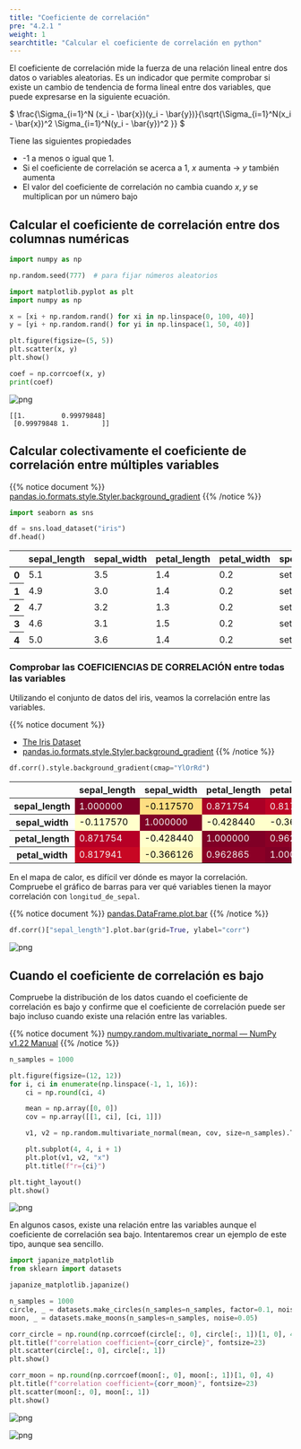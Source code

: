 ```yaml
---
title: "Coeficiente de correlación"
pre: "4.2.1 "
weight: 1
searchtitle: "Calcular el coeficiente de correlación en python"
---
```



El coeficiente de correlación mide la fuerza de una relación lineal entre dos datos o variables aleatorias.
Es un indicador que permite comprobar si existe un cambio de tendencia de forma lineal entre dos variables, que puede expresarse en la siguiente ecuación.

$
\frac{\Sigma_{i=1}^N (x_i - \bar{x})(y_i - \bar{y})}{\sqrt{\Sigma_{i=1}^N(x_i - \bar{x})^2 \Sigma_{i=1}^N(y_i - \bar{y})^2 }}
$

Tiene las siguientes propiedades

- -1 a menos o igual que 1.
- Si el coeficiente de correlación se acerca a 1, $x$ aumenta → $y$ también aumenta
- El valor del coeficiente de correlación no cambia cuando $x, y$ se multiplican por un número bajo

## Calcular el coeficiente de correlación entre dos columnas numéricas


```python
import numpy as np

np.random.seed(777)  # para fijar números aleatorios
```


```python
import matplotlib.pyplot as plt
import numpy as np

x = [xi + np.random.rand() for xi in np.linspace(0, 100, 40)]
y = [yi + np.random.rand() for yi in np.linspace(1, 50, 40)]

plt.figure(figsize=(5, 5))
plt.scatter(x, y)
plt.show()

coef = np.corrcoef(x, y)
print(coef)
```


    
![png](/images/eval/regression/correlation_coefficient_files/correlation_coefficient_3_0.png)
    


    [[1.         0.99979848]
     [0.99979848 1.        ]]


## Calcular colectivamente el coeficiente de correlación entre múltiples variables

{{% notice document %}}
[pandas.io.formats.style.Styler.background_gradient](https://pandas.pydata.org/docs/reference/api/pandas.io.formats.style.Styler.background_gradient.html)
{{% /notice %}}


```python
import seaborn as sns

df = sns.load_dataset("iris")
df.head()
```




<div>
<style scoped>
    .dataframe tbody tr th:only-of-type {
        vertical-align: middle;
    }

    .dataframe tbody tr th {
        vertical-align: top;
    }

    .dataframe thead th {
        text-align: right;
    }
</style>
<table class="dataframe">
  <thead>
    <tr style="text-align: right;">
      <th></th>
      <th>sepal_length</th>
      <th>sepal_width</th>
      <th>petal_length</th>
      <th>petal_width</th>
      <th>species</th>
    </tr>
  </thead>
  <tbody>
    <tr>
      <th>0</th>
      <td>5.1</td>
      <td>3.5</td>
      <td>1.4</td>
      <td>0.2</td>
      <td>setosa</td>
    </tr>
    <tr>
      <th>1</th>
      <td>4.9</td>
      <td>3.0</td>
      <td>1.4</td>
      <td>0.2</td>
      <td>setosa</td>
    </tr>
    <tr>
      <th>2</th>
      <td>4.7</td>
      <td>3.2</td>
      <td>1.3</td>
      <td>0.2</td>
      <td>setosa</td>
    </tr>
    <tr>
      <th>3</th>
      <td>4.6</td>
      <td>3.1</td>
      <td>1.5</td>
      <td>0.2</td>
      <td>setosa</td>
    </tr>
    <tr>
      <th>4</th>
      <td>5.0</td>
      <td>3.6</td>
      <td>1.4</td>
      <td>0.2</td>
      <td>setosa</td>
    </tr>
  </tbody>
</table>
</div>



### Comprobar las COEFICIENCIAS DE CORRELACIÓN entre todas las variables

Utilizando el conjunto de datos del iris, veamos la correlación entre las variables.

{{% notice document %}}
- [The Iris Dataset](https://scikit-learn.org/stable/auto_examples/datasets/plot_iris_dataset.html)
- [pandas.io.formats.style.Styler.background_gradient](https://pandas.pydata.org/docs/reference/api/pandas.io.formats.style.Styler.background_gradient.html)
{{% /notice %}}


```python
df.corr().style.background_gradient(cmap="YlOrRd")
```




<style type="text/css">
#T_dbd76_row0_col0, #T_dbd76_row1_col1, #T_dbd76_row2_col2, #T_dbd76_row3_col3 {
  background-color: #800026;
  color: #f1f1f1;
}
#T_dbd76_row0_col1 {
  background-color: #fede82;
  color: #000000;
}
#T_dbd76_row0_col2 {
  background-color: #aa0026;
  color: #f1f1f1;
}
#T_dbd76_row0_col3 {
  background-color: #c00225;
  color: #f1f1f1;
}
#T_dbd76_row1_col0, #T_dbd76_row1_col2, #T_dbd76_row1_col3, #T_dbd76_row2_col1 {
  background-color: #ffffcc;
  color: #000000;
}
#T_dbd76_row2_col0 {
  background-color: #b70026;
  color: #f1f1f1;
}
#T_dbd76_row2_col3, #T_dbd76_row3_col2 {
  background-color: #8b0026;
  color: #f1f1f1;
}
#T_dbd76_row3_col0 {
  background-color: #c80723;
  color: #f1f1f1;
}
#T_dbd76_row3_col1 {
  background-color: #fff9bd;
  color: #000000;
}
</style>
<table id="T_dbd76_">
  <thead>
    <tr>
      <th class="blank level0" >&nbsp;</th>
      <th class="col_heading level0 col0" >sepal_length</th>
      <th class="col_heading level0 col1" >sepal_width</th>
      <th class="col_heading level0 col2" >petal_length</th>
      <th class="col_heading level0 col3" >petal_width</th>
    </tr>
  </thead>
  <tbody>
    <tr>
      <th id="T_dbd76_level0_row0" class="row_heading level0 row0" >sepal_length</th>
      <td id="T_dbd76_row0_col0" class="data row0 col0" >1.000000</td>
      <td id="T_dbd76_row0_col1" class="data row0 col1" >-0.117570</td>
      <td id="T_dbd76_row0_col2" class="data row0 col2" >0.871754</td>
      <td id="T_dbd76_row0_col3" class="data row0 col3" >0.817941</td>
    </tr>
    <tr>
      <th id="T_dbd76_level0_row1" class="row_heading level0 row1" >sepal_width</th>
      <td id="T_dbd76_row1_col0" class="data row1 col0" >-0.117570</td>
      <td id="T_dbd76_row1_col1" class="data row1 col1" >1.000000</td>
      <td id="T_dbd76_row1_col2" class="data row1 col2" >-0.428440</td>
      <td id="T_dbd76_row1_col3" class="data row1 col3" >-0.366126</td>
    </tr>
    <tr>
      <th id="T_dbd76_level0_row2" class="row_heading level0 row2" >petal_length</th>
      <td id="T_dbd76_row2_col0" class="data row2 col0" >0.871754</td>
      <td id="T_dbd76_row2_col1" class="data row2 col1" >-0.428440</td>
      <td id="T_dbd76_row2_col2" class="data row2 col2" >1.000000</td>
      <td id="T_dbd76_row2_col3" class="data row2 col3" >0.962865</td>
    </tr>
    <tr>
      <th id="T_dbd76_level0_row3" class="row_heading level0 row3" >petal_width</th>
      <td id="T_dbd76_row3_col0" class="data row3 col0" >0.817941</td>
      <td id="T_dbd76_row3_col1" class="data row3 col1" >-0.366126</td>
      <td id="T_dbd76_row3_col2" class="data row3 col2" >0.962865</td>
      <td id="T_dbd76_row3_col3" class="data row3 col3" >1.000000</td>
    </tr>
  </tbody>
</table>



En el mapa de calor, es difícil ver dónde es mayor la correlación. Compruebe el gráfico de barras para ver qué variables tienen la mayor correlación con `longitud_de_sepal`.


{{% notice document %}}
[pandas.DataFrame.plot.bar](https://pandas.pydata.org/docs/reference/api/pandas.DataFrame.plot.bar.html)
{{% /notice %}}


```python
df.corr()["sepal_length"].plot.bar(grid=True, ylabel="corr")
```


    
![png](/images/eval/regression/correlation_coefficient_files/correlation_coefficient_9_1.png)
    


## Cuando el coeficiente de correlación es bajo

Compruebe la distribución de los datos cuando el coeficiente de correlación es bajo y confirme que el coeficiente de correlación puede ser bajo incluso cuando existe una relación entre las variables.

{{% notice document %}}
[numpy.random.multivariate_normal — NumPy v1.22 Manual](numpy.random.multivariate_normal)
{{% /notice %}}


```python
n_samples = 1000

plt.figure(figsize=(12, 12))
for i, ci in enumerate(np.linspace(-1, 1, 16)):
    ci = np.round(ci, 4)

    mean = np.array([0, 0])
    cov = np.array([[1, ci], [ci, 1]])

    v1, v2 = np.random.multivariate_normal(mean, cov, size=n_samples).T

    plt.subplot(4, 4, i + 1)
    plt.plot(v1, v2, "x")
    plt.title(f"r={ci}")

plt.tight_layout()
plt.show()
```


    
![png](/images/eval/regression/correlation_coefficient_files/correlation_coefficient_11_0.png)
    


En algunos casos, existe una relación entre las variables aunque el coeficiente de correlación sea bajo.
Intentaremos crear un ejemplo de este tipo, aunque sea sencillo.


```python
import japanize_matplotlib
from sklearn import datasets

japanize_matplotlib.japanize()

n_samples = 1000
circle, _ = datasets.make_circles(n_samples=n_samples, factor=0.1, noise=0.05)
moon, _ = datasets.make_moons(n_samples=n_samples, noise=0.05)

corr_circle = np.round(np.corrcoef(circle[:, 0], circle[:, 1])[1, 0], 4)
plt.title(f"correlation coefficient={corr_circle}", fontsize=23)
plt.scatter(circle[:, 0], circle[:, 1])
plt.show()

corr_moon = np.round(np.corrcoef(moon[:, 0], moon[:, 1])[1, 0], 4)
plt.title(f"correlation coefficient={corr_moon}", fontsize=23)
plt.scatter(moon[:, 0], moon[:, 1])
plt.show()
```


    
![png](/images/eval/regression/correlation_coefficient_files/correlation_coefficient_13_0.png)
    



    
![png](/images/eval/regression/correlation_coefficient_files/correlation_coefficient_13_1.png)
    

